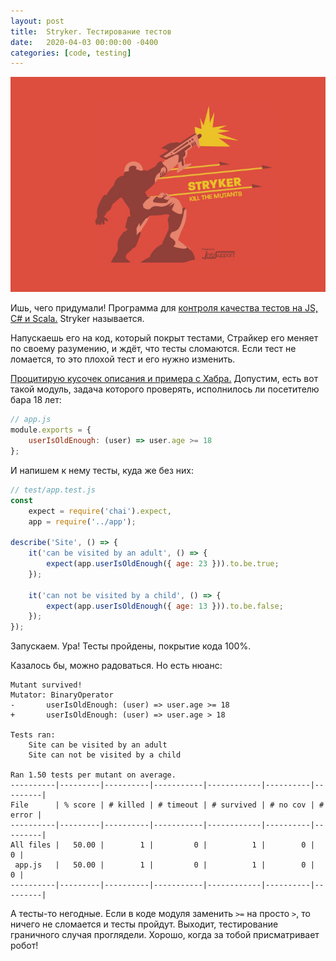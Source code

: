 ```yaml
---
layout: post
title:  Stryker. Тестирование тестов
date:   2020-04-03 00:00:00 -0400
categories: [code, testing]
---
```


![](/images/stryker-700.jpg)

Ишь, чего придумали! Программа для [контроля качества тестов на JS, C# и Scala.](https://stryker-mutator.io/) Stryker называется.

Напускаешь его на код, который покрыт тестами, Страйкер его меняет по своему разумению, и ждёт, что тесты сломаются. Если тест не ломается, то это плохой тест и его нужно изменить.

[Процитирую кусочек описания и примера с Хабра.](https://habr.com/ru/post/341094/) Допустим, есть вот такой модуль, задача которого проверять, исполнилось ли посетителю бара 18 лет:

```js
// app.js
module.exports = {
    userIsOldEnough: (user) => user.age >= 18
};
```

И напишем к нему тесты, куда же без них:

```js
// test/app.test.js
const
    expect = require('chai').expect,
    app = require('../app');

describe('Site', () => {
    it('can be visited by an adult', () => {
        expect(app.userIsOldEnough({ age: 23 })).to.be.true;
    });

    it('can not be visited by a child', () => {
        expect(app.userIsOldEnough({ age: 13 })).to.be.false;
    });
});
```

Запускаем. Ура! Тесты пройдены, покрытие кода 100%.

Казалось бы, можно радоваться. Но есть нюанс:

```
Mutant survived!
Mutator: BinaryOperator
-       userIsOldEnough: (user) => user.age >= 18
+       userIsOldEnough: (user) => user.age > 18

Tests ran:
    Site can be visited by an adult
    Site can not be visited by a child

Ran 1.50 tests per mutant on average.
----------|---------|----------|-----------|------------|----------|---------|
File      | % score | # killed | # timeout | # survived | # no cov | # error |
----------|---------|----------|-----------|------------|----------|---------|
All files |   50.00 |        1 |         0 |          1 |        0 |       0 |
 app.js   |   50.00 |        1 |         0 |          1 |        0 |       0 |
----------|---------|----------|-----------|------------|----------|---------|
```

А тесты-то негодные. Если в коде модуля заменить `>=` на просто `>`, то ничего не сломается и тесты пройдут. Выходит, тестирование граничного случая проглядели. Хорошо, когда за тобой присматривает робот!
